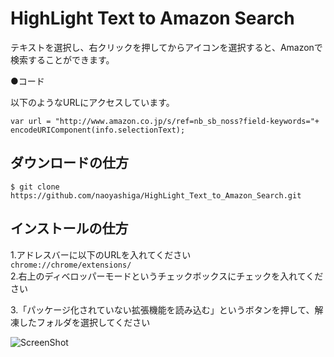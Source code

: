 HighLight Text to Amazon Search
============
テキストを選択し、右クリックを押してからアイコンを選択すると、Amazonで検索することができます。

●コード　　

以下のようなURLにアクセスしています。　　　　

`var url = "http://www.amazon.co.jp/s/ref=nb_sb_noss?field-keywords="+ encodeURIComponent(info.selectionText);`  

ダウンロードの仕方
----
    $ git clone https://github.com/naoyashiga/HighLight_Text_to_Amazon_Search.git

インストールの仕方
----
1.アドレスバーに以下のURLを入れてください  
`chrome://chrome/extensions/`  
2.右上のディベロッパーモードというチェックボックスにチェックを入れてください  

3.「パッケージ化されていない拡張機能を読み込む」というボタンを押して、解凍したフォルダを選択してください  

![ScreenShot](https://raw.github.com/naoyashiga/Google_Calendar_From_Rikunavi/master/screenshots/install.png)
